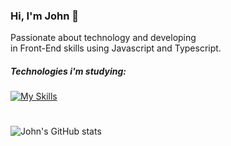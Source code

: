 ### Hi, I'm John 👻
Passionate about technology and developing <br>
in Front-End skills using Javascript and Typescript.

##### Technologies i'm studying:
[![My Skills](https://skillicons.dev/icons?i=css,js,typescript,react,flutter,figma)](https://skillicons.dev)

#
![John's GitHub stats](https://github-readme-stats.vercel.app/api?username=john5ouza&show_icons=true&theme=dracula)


